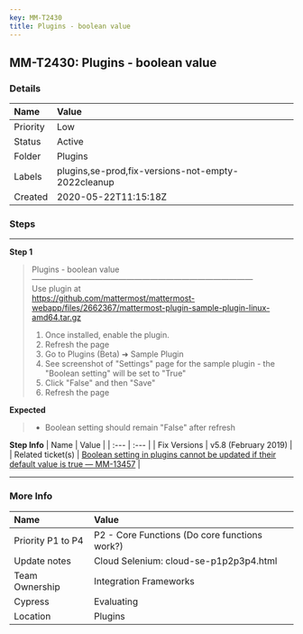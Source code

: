 ```yaml
---
key: MM-T2430
title: Plugins - boolean value
---
```


## MM-T2430: Plugins - boolean value

### Details

| Name     | Value                                              |
| :------- | :------------------------------------------------- |
| Priority | Low                                                |
| Status   | Active                                             |
| Folder   | Plugins                                            |
| Labels   | plugins,se-prod,fix-versions-not-empty-2022cleanup |
| Created  | 2020-05-22T11:15:18Z                               |

### Steps

<hr/>

**Step 1**

> <article>Plugins - boolean value<br>————————————————————————————<br>Use plugin at<br><a href="https://github.com/mattermost/mattermost-webapp/files/2662367/mattermost-plugin-sample-plugin-linux-amd64.tar.gz">https://github.com/mattermost/mattermost-webapp/files/2662367/mattermost-plugin-sample-plugin-linux-amd64.tar.gz</a><ol><li>Once installed, enable the plugin.</li><li>Refresh the page</li><li>Go to Plugins (Beta) ➜ Sample Plugin</li><li>See screenshot of "Settings" page for the sample plugin - the "Boolean setting" will be set to "True"</li><li>Click "False" and then "Save"</li><li>Refresh the page</li></ol></article>

**Expected**

> <article><ul><li>Boolean setting should remain "False" after refresh</li></ul></article>

**Step Info**
| Name | Value |
| :--- | :--- |
| Fix Versions | v5.8 (February 2019) |
| Related ticket(s) | <a href="https://mattermost.atlassian.net/browse/MM-13457">Boolean setting in plugins cannot be updated if their default value is true — MM-13457</a> |

<hr/>

### More Info

| Name              | Value                                         |
| :---------------- | :-------------------------------------------- |
| Priority P1 to P4 | P2 - Core Functions (Do core functions work?) |
| Update notes      | Cloud Selenium: cloud-se-p1p2p3p4.html        |
| Team Ownership    | Integration Frameworks                        |
| Cypress           | Evaluating                                    |
| Location          | Plugins                                       |
